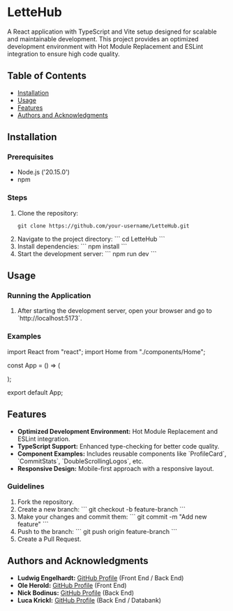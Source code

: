 # LetteHub

A React application with TypeScript and Vite setup designed for scalable and maintainable development. This project provides an optimized development environment with Hot Module Replacement and ESLint integration to ensure high code quality.

## Table of Contents

- [Installation](#installation)
- [Usage](#usage)
- [Features](#features)
- [Authors and Acknowledgments](#authors-and-acknowledgments)

## Installation

### Prerequisites

- Node.js ('20.15.0')
- npm 

### Steps

1. Clone the repository:
   ```
   git clone https://github.com/your-username/LetteHub.git
   
2. Navigate to the project directory:
   \`\`\`
   cd LetteHub
   \`\`\`
3. Install dependencies:
   \`\`\`
   npm install
   \`\`\`
4. Start the development server:
   \`\`\`
   npm run dev
    \`\`\`

## Usage

### Running the Application

1. After starting the development server, open your browser and go to \`http://localhost:5173\`.

### Examples


import React from "react";
import Home from "./components/Home";

const App = () => (
  <div>
    <Home />
  </div>
);

export default App;



## Features

- **Optimized Development Environment:** Hot Module Replacement and ESLint integration.
- **TypeScript Support:** Enhanced type-checking for better code quality.
- **Component Examples:** Includes reusable components like \`ProfileCard\`, \`CommitStats\`, \`DoubleScrollingLogos\`, etc.
- **Responsive Design:** Mobile-first approach with a responsive layout.


### Guidelines

1. Fork the repository.
2. Create a new branch:
   \`\`\`
   git checkout -b feature-branch
   \`\`\`
3. Make your changes and commit them:
   \`\`\`
   git commit -m "Add new feature"
   \`\`\`
4. Push to the branch:
   \`\`\`
   git push origin feature-branch
   \`\`\`
5. Create a Pull Request.


## Authors and Acknowledgments

- **Ludwig Engelhardt:** [GitHub Profile](https://github.com/L-Engelhardt-Lette) (Front End / Back End)
- **Ole Herold:** [GitHub Profile](https://github.com/OleHerold) (Front End)
- **Nick Bodinus:** [GitHub Profile](https://github.com/Nbdnus) (Back End)
- **Luca Krickl:** [GitHub Profile](https://github.com/LucaKrickl) (Back End / Databank)

